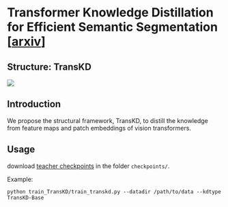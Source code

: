 # Transformer Knowledge Distillation for Efficient Semantic Segmentation [[arxiv](https://arxiv.org/abs/2202.13393)]
## Structure: TransKD
![](https://github.com/RuipingL/SKR_PEA/blob/main/TransKDs.PNG)
## Introduction
We propose the structural framework, TransKD, to distill the knowledge from feature maps and patch embeddings of vision transformers.
## Usage
download [teacher checkpoints](https://1drv.ms/u/s!AlFXMOI-DJJhn3qvs5TOQlaWbbVr?e=ohlhOU) in the folder `checkpoints/`.

Example:
```
python train_TransKD/train_transkd.py --datadir /path/to/data --kdtype TransKD-Base
```
